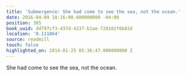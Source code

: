 ```yaml
---
title: 'Submergence: She had come to see the sea, not the ocean.'
date: 2016-04-09 18:16:00.600000000 -04:00
position: 385
book_uuid: dd797cf3-437d-4237-b1ae-728102f6b82d
location: '0.111864'
source: readmill
touch: false
highlighted_on: 2014-01-25 05:36:47.000000000 Z
---
```


She had come to see the sea, not the ocean.